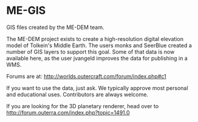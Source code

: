# ME-GIS
GIS files created by the ME-DEM team.

The ME-DEM project exists to create a high-resolution digital elevation model of Tolkein's Middle Earth. The users monks and SeerBlue created a number of GIS layers to support this goal. Some of that data is now available here, as the user jvangeld improves the data for publishing in a WMS.

Forums are at: http://worlds.outercraft.com/forum/index.php#c1

If you want to use the data, just ask. We typically approve most personal and educational uses. Contributors are always welcome.

If you are looking for the 3D planetary renderer, head over to http://forum.outerra.com/index.php?topic=1491.0
